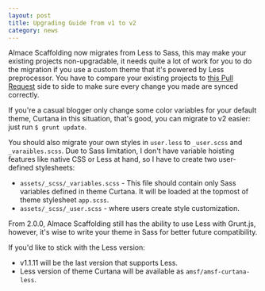 ```yaml
---
layout: post
title: Upgrading Guide from v1 to v2
category: news
---
```


Almace Scaffolding now migrates from Less to Sass, this may make your existing projects non-upgradable, it needs quite a lot of work for you to do the migration if you use a custom theme that it's powered by Less preprocessor. You have to compare your existing projects to [this Pull Request](https://github.com/sparanoid/almace-scaffolding/pull/85) side to side to make sure every change you made are synced correctly.

If you're a casual blogger only change some color variables for your default theme, Curtana in this situation, that's good, you can migrate to v2 easier: just run `$ grunt update`.

You should also migrate your own styles in `user.less` to `_user.scss` and `_varaibles.scss`. Due to Sass limitation, I don't have variable hoisting features like native CSS or Less at hand, so I have to create two user-defined stylesheets:

- `assets/_scss/_variables.scss` - This file should contain only Sass variables defined in theme Curtana. It will be loaded at the topmost of theme stylesheet `app.scss`.
- `assets/_scss/_user.scss` - where users create style customization.

From 2.0.0, Almace Scaffolding still has the ability to use Less with Grunt.js, however, it's wise to write your theme in Sass for better future compatibility.

If you'd like to stick with the Less version:

- v1.1.11 will be the last version that supports Less.
- Less version of theme Curtana will be available as `amsf/amsf-curtana-less`.

